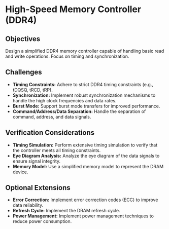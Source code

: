 # High-Speed Memory Controller (DDR4)

## Objectives
Design a simplified DDR4 memory controller capable of handling basic read and write operations. Focus on timing and synchronization.

## Challenges
*   **Timing Constraints:** Adhere to strict DDR4 timing constraints (e.g., tDQSQ, tRCD, tRP).
*   **Synchronization:** Implement robust synchronization mechanisms to handle the high clock frequencies and data rates.
*   **Burst Mode:** Support burst mode transfers for improved performance.
*   **Command/Address/Data Separation:** Handle the separation of command, address, and data signals.

## Verification Considerations
*   **Timing Simulation:** Perform extensive timing simulation to verify that the controller meets all timing constraints.
*   **Eye Diagram Analysis:** Analyze the eye diagram of the data signals to ensure signal integrity.
*   **Memory Model:** Use a simplified memory model to represent the DRAM device.

## Optional Extensions
*   **Error Correction:** Implement error correction codes (ECC) to improve data reliability.
*   **Refresh Cycle:** Implement the DRAM refresh cycle.
*   **Power Management:** Implement power management techniques to reduce power consumption.